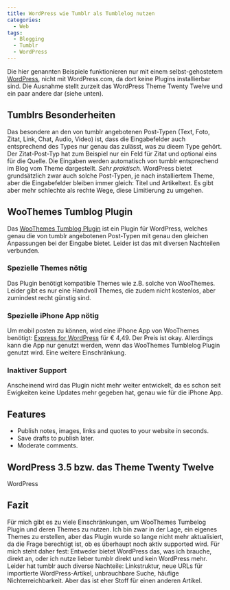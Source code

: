 ```yaml
---
title: WordPress wie Tumblr als Tumblelog nutzen
categories:
  - Web
tags:
  - Blogging
  - Tumblr
  - WordPress
---
```

Die hier genannten Beispiele funktionieren nur mit einem selbst-gehostetem [WordPress](https://wordpress.org/), nicht mit WordPress.com, da dort keine Plugins installierbar sind. Die Ausnahme stellt zurzeit das WordPress Theme Twenty Twelve und ein paar andere dar (siehe unten).

## Tumblrs Besonderheiten

Das besondere an den von tumblr angebotenen Post-Typen (Text, Foto, Zitat, Link, Chat, Audio, Video) ist, dass die Eingabefelder auch entsprechend des Types nur genau das zulässt, was zu dieem Type gehört. Der Zitat-Post-Typ hat zum Beispiel nur ein Feld für Zitat und optional eins für die Quelle. Die Eingaben werden automatisch von tumblr entsprechend im Blog vom Theme dargestellt. _Sehr praktisch._ WordPress bietet grundsätzlich zwar auch solche Post-Typen, je nach installiertem Theme, aber die Eingabefelder bleiben immer gleich: Titel und Artikeltext. Es gibt aber mehr schlechte als rechte Wege, diese Limitierung zu umgehen.

## WooThemes Tumblog Plugin

Das [WooThemes Tumblog Plugin](https://wordpress.org/plugins/woo-tumblog/) ist ein Plugin für WordPress, welches genau die von tumblr angebotenen Post-Typen mit genau den gleichen Anpassungen bei der Eingabe bietet. Leider ist das mit diversen Nachteilen verbunden.

### Spezielle Themes nötig

Das Plugin benötigt kompatible Themes wie z.B. solche von WooThemes. Leider gibt es nur eine Handvoll Themes, die zudem nicht kostenlos, aber zumindest recht günstig sind.

### Spezielle iPhone App nötig

Um mobil posten zu können, wird eine iPhone App von WooThemes benötigt: [Express for WordPress](https://itunes.apple.com/de/app/express-for-wordpress/id397596690?mt=8) für € 4,49. Der Preis ist okay. Allerdings kann die App nur genutzt werden, wenn das WooThemes Tumblelog Plugin genutzt wird. Eine weitere Einschränkung.

### Inaktiver Support

Anscheinend wird das Plugin nicht mehr weiter entwickelt, da es schon seit Ewigkeiten keine Updates mehr gegeben hat, genau wie für die iPhone App.

## Features

* Publish notes, images, links and quotes to your website in seconds.
* Save drafts to publish later.
* Moderate comments.

## WordPress 3.5 bzw. das Theme Twenty Twelve

WordPress

## Fazit

Für mich gibt es zu viele Einschränkungen, um WooThemes Tumbelog Plugin und deren Themes zu nutzen. Ich bin zwar in der Lage, ein eigenes Themes zu erstellen, aber das Plugin wurde so lange nicht mehr aktualisiert, da die Frage berechtigt ist, ob es überhaupt noch aktiv supported wird. Für mich steht daher fest: Entweder bietet WordPress das, was ich brauche, direkt an, oder ich nutze lieber tumblr direkt und kein WordPress mehr. Leider hat tumblr auch diverse Nachteile: Linkstruktur, neue URLs für importierte WordPress-Artikel, unbrauchbare Suche, häufige Nichterreichbarkeit. Aber das ist eher Stoff für einen anderen Artikel.
